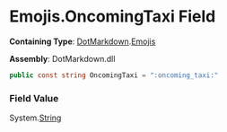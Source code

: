 # Emojis\.OncomingTaxi Field

**Containing Type**: [DotMarkdown](../../README.md)\.[Emojis](../README.md)

**Assembly**: DotMarkdown\.dll

```csharp
public const string OncomingTaxi = ":oncoming_taxi:"
```

### Field Value

System\.[String](https://docs.microsoft.com/en-us/dotnet/api/system.string)